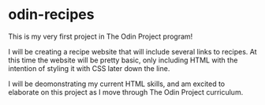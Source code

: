 # odin-recipes

This is my very first project in The Odin Project program!

I will be creating a recipe website that will include several links to recipes.  At this time the website will be pretty basic, only including HTML with the intention of styling it with CSS later down the line.  

I will be deomonstrating my current HTML skills, and am excited to elaborate on this project as I move through The Odin Project curriculum. 